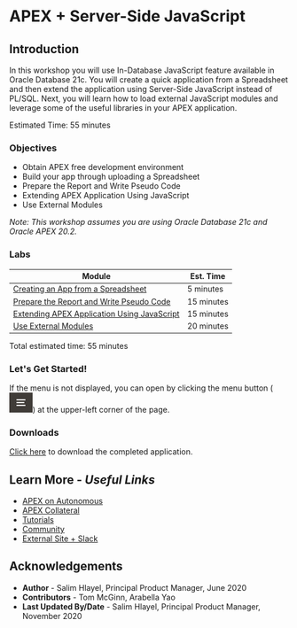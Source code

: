 # APEX + Server-Side JavaScript

## **Introduction**
In this workshop you will use In-Database JavaScript feature available in Oracle Database 21c. You will create a quick application from a Spreadsheet and then extend the application using Server-Side JavaScript instead of PL/SQL.
Next, you will learn how to load external JavaScript modules and leverage some of the useful libraries in your APEX application. 

Estimated Time: 55 minutes

### Objectives

* Obtain APEX free development environment
* Build your app through uploading a Spreadsheet
* Prepare the Report and Write Pseudo Code
* Extending APEX Application Using JavaScript
* Use External Modules

*Note: This workshop assumes you are using Oracle Database 21c and Oracle APEX 20.2.*

### Labs

| Module | Est. Time |
| --- | --- |
| [Creating an App from a Spreadsheet](?lab=lab-1-create-app-spreadsheet) | 5 minutes |
| [Prepare the Report and Write Pseudo Code](?lab=3-prepare-report-javascript-pseudo-code) | 15 minutes |
| [Extending APEX Application Using JavaScript](?lab=4-extend-app-using-javascript) | 15 minutes |
| [Use External Modules](?lab=5-use-external-modules) | 20 minutes |

Total estimated time: 55 minutes

### **Let's Get Started!**

If the menu is not displayed, you can open by clicking the menu button (![Menu icon](./images/menu-button.png)) at the upper-left corner of the page.

### Downloads

[Click here](files/spreadsheet-app.sql) to download the completed application.

## Learn More - *Useful Links*

- [APEX on Autonomous](https://apex.oracle.com/autonomous)
- [APEX Collateral](https://www.oracle.com/database/technologies/appdev/apex/collateral.html)
- [Tutorials](https://apex.oracle.com/en/learn/tutorials)
- [Community](https://apex.oracle.com/community)
- [External Site + Slack](http://apex.world)

## **Acknowledgements**

 - **Author** -  Salim Hlayel, Principal Product Manager, June 2020
 - **Contributors** - Tom McGinn, Arabella Yao
 - **Last Updated By/Date** - Salim Hlayel, Principal Product Manager, November 2020

